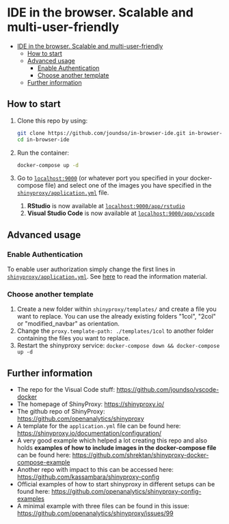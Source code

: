 # IDE in the browser. Scalable and multi-user-friendly

- [IDE in the browser. Scalable and multi-user-friendly](#ide-in-the-browser-scalable-and-multi-user-friendly)
  - [How to start](#how-to-start)
  - [Advanced usage](#advanced-usage)
    - [Enable Authentication](#enable-authentication)
    - [Choose another template](#choose-another-template)
  - [Further information](#further-information)

## How to start

1. Clone this repo by using:

    ```bash
    git clone https://github.com/joundso/in-browser-ide.git in-browser-ide
    cd in-browser-ide
    ```

2. Run the container:

    ```bash
    docker-compose up -d
    ```

3. Go to [`localhost:9000`](http://localhost:9000) (or whatever port you specified in your docker-compose file) and select one of the images you have specified in the [`shinyproxy/application.yml`](./shinyproxy/application.yml) file.
   1. **RStudio** is now available at [`localhost:9000/app/rstudio`](http://localhost:9000/app/rstudio)
   2. **Visual Studio Code** is now available at [`localhost:9000/app/vscode`](http://localhost:9000/app/vscode)

## Advanced usage

### Enable Authentication

To enable user authorization simply change the first lines in [`shinyproxy/application.yml`](./shinyproxy/application.yml). See [here](https://shinyproxy.io/documentation/configuration/#authentication) to read the information material.

### Choose another template

1. Create a new folder within `shinyproxy/templates/` and create a file you want to replace. You can use the already existing folders "1col", "2col" or "modified_navbar" as orientation.
2. Change the `proxy.template-path: ./templates/1col` to another folder containing the files you want to replace.
3. Restart the shinyproxy service: `docker-compose down && docker-compose up -d`

## Further information

- The repo for the Visual Code stuff: <https://github.com/joundso/vscode-docker>
- The homepage of ShinyProxy: <https://shinyproxy.io/>
- The github repo of ShinyProxy: <https://github.com/openanalytics/shinyproxy>
- A template for the `application.yml` file can be found here: <https://shinyproxy.io/documentation/configuration/>
- A very good example which helped a lot creating this repo and also holds **examples of how to include images in the docker-compose file** can be found here: <https://github.com/shrektan/shinyproxy-docker-compose-example>
- Another repo with impact to this can be accessed here: <https://github.com/kassambara/shinyproxy-config>
- Official examples of how to start shinyproxy in different setups can be found here: <https://github.com/openanalytics/shinyproxy-config-examples>
- A minimal example with three files can be found in this issue: <https://github.com/openanalytics/shinyproxy/issues/99>
